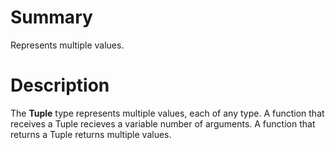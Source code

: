 # Summary
Represents multiple values.

# Description
The **Tuple** type represents multiple values, each of any type. A function that
receives a Tuple recieves a variable number of arguments. A function that
returns a Tuple returns multiple values.
